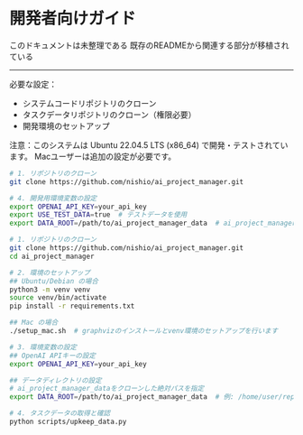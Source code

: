 # 開発者向けガイド

このドキュメントは未整理である
既存のREADMEから関連する部分が移植されている

---

必要な設定：
- システムコードリポジトリのクローン
- タスクデータリポジトリのクローン（権限必要）
- 開発環境のセットアップ

注意：このシステムは Ubuntu 22.04.5 LTS (x86_64) で開発・テストされています。
Macユーザーは追加の設定が必要です。


```bash
# 1. リポジトリのクローン
git clone https://github.com/nishio/ai_project_manager.git

# 4. 開発用環境変数の設定
export OPENAI_API_KEY=your_api_key
export USE_TEST_DATA=true  # テストデータを使用
export DATA_ROOT=/path/to/ai_project_manager_data  # ai_project_manager_dataの絶対パス
```

```bash
# 1. リポジトリのクローン
git clone https://github.com/nishio/ai_project_manager.git
cd ai_project_manager

# 2. 環境のセットアップ
## Ubuntu/Debian の場合
python3 -m venv venv
source venv/bin/activate
pip install -r requirements.txt

## Mac の場合
./setup_mac.sh  # graphvizのインストールとvenv環境のセットアップを行います

# 3. 環境変数の設定
## OpenAI APIキーの設定
export OPENAI_API_KEY=your_api_key

## データディレクトリの設定
# ai_project_manager_dataをクローンした絶対パスを指定
export DATA_ROOT=/path/to/ai_project_manager_data  # 例: /home/user/repos/ai_project_manager_data

# 4. タスクデータの取得と確認
python scripts/upkeep_data.py
```
